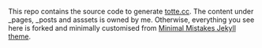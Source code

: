 This repo contains the source code to generate [totte.cc](totte.cc). The content under \_pages, \_posts and asssets is owned by me. Otherwise, everything you see here is forked and minimally customised from [Minimal Mistakes Jekyll theme](https://github.com/mmistakes/minimal-mistakes).
